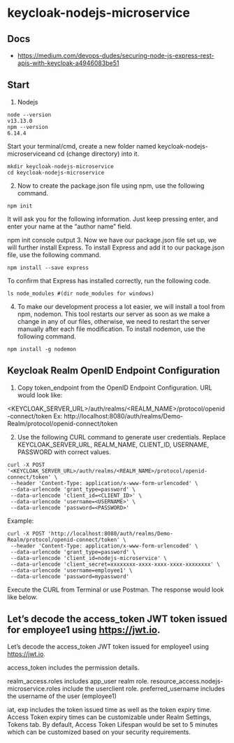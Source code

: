 # keycloak-nodejs-microservice

## Docs

- https://medium.com/devops-dudes/securing-node-js-express-rest-apis-with-keycloak-a4946083be51

##   Start

1. Nodejs

```
node --version
v13.13.0
npm --version
6.14.4
```

Start your terminal/cmd, create a new folder named keycloak-nodejs-microserviceand cd (change directory) into it.

```
mkdir keycloak-nodejs-microservice
cd keycloak-nodejs-microservice

```
2. Now to create the package.json file using npm, use the following command.


```
npm init

```

It will ask you for the following information. Just keep pressing enter, and enter your name at the “author name” field.


npm init console output
3. Now we have our package.json file set up, we will further install Express. To install Express and add it to our package.json file, use the following command.

```
npm install --save express

```
To confirm that Express has installed correctly, run the following code.

```
ls node_modules #(dir node_modules for windows)
```
4. To make our development process a lot easier, we will install a tool from npm, nodemon. This tool restarts our server as soon as we make a change in any of our files, otherwise, we need to restart the server manually after each file modification. To install nodemon, use the following command.

```
npm install -g nodemon
```

## Keycloak Realm OpenID Endpoint Configuration

1. Copy token_endpoint from the OpenID Endpoint Configuration. URL would look like:

<KEYCLOAK_SERVER_URL>/auth/realms/<REALM_NAME>/protocol/openid-connect/token
Ex: http://localhost:8080/auth/realms/Demo-Realm/protocol/openid-connect/token

2. Use the following CURL command to generate user credentials. Replace KEYCLOAK_SERVER_URL, REALM_NAME, CLIENT_ID, USERNAME, PASSWORD with correct values.

```
curl -X POST '<KEYCLOAK_SERVER_URL>/auth/realms/<REALM_NAME>/protocol/openid-connect/token' \
 --header 'Content-Type: application/x-www-form-urlencoded' \
 --data-urlencode 'grant_type=password' \
 --data-urlencode 'client_id=<CLIENT_ID>' \
 --data-urlencode 'username=<USERNAME>' \
 --data-urlencode 'password=<PASSWORD>'
 ```
 
Example:

```
curl -X POST 'http://localhost:8080/auth/realms/Demo-Realm/protocol/openid-connect/token' \
 --header 'Content-Type: application/x-www-form-urlencoded' \
 --data-urlencode 'grant_type=password' \
 --data-urlencode 'client_id=nodejs-microservice' \
 --data-urlencode 'client_secret=xxxxxxxx-xxxx-xxxx-xxxx-xxxxxxxx' \
 --data-urlencode 'username=employee1' \
 --data-urlencode 'password=mypassword'
 ```
 
Execute the CURL from Terminal or use Postman. The response would look like below.


## Let’s decode the access_token JWT token issued for employee1 using https://jwt.io.

Let’s decode the access_token JWT token issued for employee1 using https://jwt.io.

access_token includes the permission details.

realm_access.roles includes app_user realm role.
resource_access.nodejs-microservice.roles include the userclient role.
preferred_username includes the username of the user (employee1)

iat, exp includes the token issued time as well as the token expiry time. Access Token expiry times can be customizable under Realm Settings, Tokens tab. By default, Access Token Lifespan would be set to 5 minutes which can be customized based on your security requirements.
